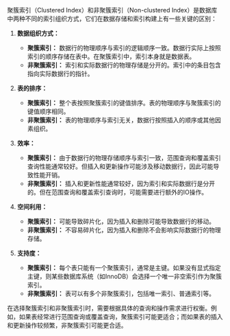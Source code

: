 聚簇索引（Clustered Index）和非聚簇索引（Non-clustered Index）是数据库中两种不同的索引组织方式，它们在数据存储和索引构建上有一些关键的区别：

1. **数据组织方式：**
   - **聚簇索引：** 数据行的物理顺序与索引的逻辑顺序一致。数据行实际上按照索引的顺序存储在表中。在聚簇索引中，索引本身就是数据表。
   - **非聚簇索引：** 索引和实际数据行的物理存储是分开的。索引中的条目包含指向实际数据行的指针。

2. **表的排序：**
   - **聚簇索引：** 整个表按照聚簇索引的键值排序。表的物理顺序与聚簇索引的键值顺序相同。
   - **非聚簇索引：** 表的物理顺序与索引无关，数据行按照插入的顺序或其他因素组织。

3. **效率：**
   - **聚簇索引：** 由于数据行的物理存储顺序与索引一致，范围查询和覆盖索引查询性能通常较好。但插入和更新操作可能涉及移动数据行，因此可能导致性能开销。
   - **非聚簇索引：** 插入和更新性能通常较好，因为索引和实际数据行是分开的。但在范围查询和覆盖索引查询时，可能需要进行额外的IO操作。

4. **空间利用：**
   - **聚簇索引：** 可能导致碎片化，因为插入和删除可能导致数据行的移动。
   - **非聚簇索引：** 不容易碎片化，因为插入和删除不会影响实际数据行的物理存储。

5. **支持度：**
   - **聚簇索引：** 每个表只能有一个聚簇索引，通常是主键。如果没有显式指定主键，则某些数据库系统（如InnoDB）会选择一个唯一非空索引作为聚簇索引。
   - **非聚簇索引：** 表可以有多个非聚簇索引，包括唯一索引、普通索引等。

在选择聚簇索引和非聚簇索引时，需要根据具体的查询和操作需求进行权衡。例如，如果表经常进行范围查询或覆盖查询，聚簇索引可能更适合；而如果表的插入和更新操作较频繁，非聚簇索引可能更合适。